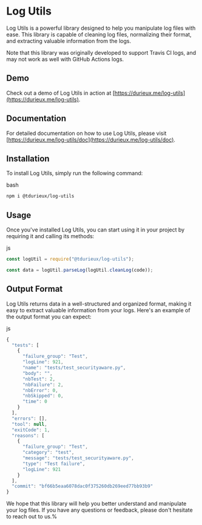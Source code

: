 Log Utils
=========

Log Utils is a powerful library designed to help you manipulate log files with ease. This library is capable of cleaning log files, normalizing their format, and extracting valuable information from the logs.

Note that this library was originally developed to support Travis CI logs, and may not work as well with GitHub Actions logs.

Demo
----

Check out a demo of Log Utils in action at [https://durieux.me/log-utils](https://durieux.me/log-utils).

Documentation
-------------

For detailed documentation on how to use Log Utils, please visit [https://durieux.me/log-utils/doc](https://durieux.me/log-utils/doc).

Installation
------------

To install Log Utils, simply run the following command:

bash

```bash
npm i @tdurieux/log-utils
```

Usage
-----

Once you've installed Log Utils, you can start using it in your project by requiring it and calling its methods:

js

```js
const logUtil = require("@tdurieux/log-utils");

const data = logUtil.parseLog(logUtil.cleanLog(code));
```

Output Format
-------------

Log Utils returns data in a well-structured and organized format, making it easy to extract valuable information from your logs. Here's an example of the output format you can expect:

js

```js
{
  "tests": [
    {
      "failure_group": "Test",
      "logLine": 921,
      "name": "tests/test_securityaware.py",
      "body": "",
      "nbTest": 2,
      "nbFailure": 2,
      "nbError": 0,
      "nbSkipped": 0,
      "time": 0
    }
  ],
  "errors": [],
  "tool": null,
  "exitCode": 1,
  "reasons": [
    {
      "failure_group": "Test",
      "category": "test",
      "message": "tests/test_securityaware.py",
      "type": "Test failure",
      "logLine": 921
    }
  ],
  "commit": "bf66b5eaa6078dac0f375260db269eed77bb93b9"
}
```

We hope that this library will help you better understand and manipulate your log files. If you have any questions or feedback, please don't hesitate to reach out to us.%     